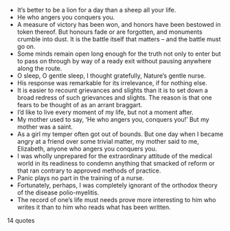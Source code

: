  - It’s better to be a lion for a day than a sheep all your life.
 - He who angers you conquers you.
 - A measure of victory has been won, and honors have been bestowed in token thereof. But honours fade or are forgotten, and monuments crumble into dust. It is the battle itself that matters – and the battle must go on.
 - Some minds remain open long enough for the truth not only to enter but to pass on through by way of a ready exit without pausing anywhere along the route.
 - O sleep, O gentle sleep, I thought gratefully, Nature’s gentle nurse.
 - His response was remarkable for its irrelevance, if for nothing else.
 - It is easier to recount grievances and slights than it is to set down a broad redress of such grievances and slights. The reason is that one fears to be thought of as an arrant braggart.
 - I’d like to live every moment of my life, but not a moment after.
 - My mother used to say, ‘He who angers you, conquers you!’ But my mother was a saint.
 - As a girl my temper often got out of bounds. But one day when I became angry at a friend over some trivial matter, my mother said to me, Elizabeth, anyone who angers you conquers you.
 - I was wholly unprepared for the extraordinary attitude of the medical world in its readiness to condemn anything that smacked of reform or that ran contrary to approved methods of practice.
 - Panic plays no part in the training of a nurse.
 - Fortunately, perhaps, I was completely ignorant of the orthodox theory of the disease polio-myelitis.
 - The record of one’s life must needs prove more interesting to him who writes it than to him who reads what has been written.

14 quotes